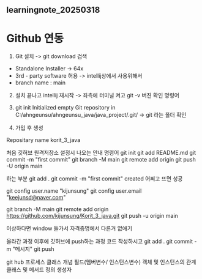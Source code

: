 ## learningnote_20250318

# Github 연동

1. Git 설치 -> git download 검색
- Standalone Installer -> 64x
- 3rd - party software 허용 -> intellij상에서 사용위해서
- branch name : main
2. 설치 끝나고 intellij 재시작 -> 좌측에 터미널 켜고
git -v 버젼 확인 명령어

3. git init
   Initialized empty Git repository in C:/ahngeunsu/ahngeunsu_java/java_project/.git/
-> git 라는 폴더 확인

4. 가입 후 생성

Repositary name
korit_3_java

처음 깃허브 원격저장소 설정시 나오는 안내 명령어
git init
git add README.md
git commit -m "first commit"
git branch -M main
git remote add origin
git push -U origin main

하는 부분
git add .
git commit -m "first commit"
created 어쩌고 뜨면 성공

git config user.name "kijunsung"
git config user.email "keejunsd@naver.com"

git branch -M main
git remote add origin https://github.com/kijunsung/Korit_3_java.git
git push -u origin main

이상하다면 window 들가서 자격증명에서 다른거 없애기

올라간 과정 이후에 깃허브에 push하는 과정
코드 작성하시고
git add . 
git commit -m "메시지"
git push

git hub 프로세스
클래스 개념
필드(멤버변수/ 인스턴스변수)
객체 및 인스턴스의 관계
클래스 및 메서드 정의
생성자
